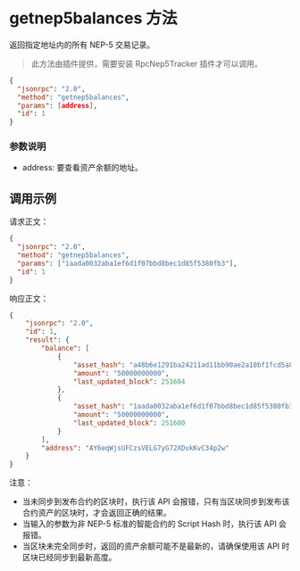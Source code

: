 ﻿# getnep5balances 方法

返回指定地址内的所有 NEP-5 交易记录。

> 此方法由插件提供，需要安装 RpcNep5Tracker 插件才可以调用。

```json
{
  "jsonrpc": "2.0",
  "method": "getnep5balances",
  "params": [address],
  "id": 1
}
```

### 参数说明

* address: 要查看资产余额的地址。

## 调用示例

请求正文：

```json
{
  "jsonrpc": "2.0",
  "method": "getnep5balances",
  "params": ["1aada0032aba1ef6d1f07bbd8bec1d85f5380fb3"],
  "id": 1
}
```

响应正文：

```json
{
    "jsonrpc": "2.0",
    "id": 1,
    "result": {
        "balance": [
            {
                "asset_hash": "a48b6e1291ba24211ad11bb90ae2a10bf1fcd5a8",
                "amount": "50000000000",
                "last_updated_block": 251604
            },
            {
                "asset_hash": "1aada0032aba1ef6d1f07bbd8bec1d85f5380fb3",
                "amount": "50000000000",
                "last_updated_block": 251600
            }
        ],
        "address": "AY6eqWjsUFCzsVELG7yG72XDukKvC34p2w"
    }
}
```

注意：
* 当未同步到发布合约的区块时，执行该 API 会报错，只有当区块同步到发布该合约资产的区块时，才会返回正确的结果。
* 当输入的参数为非 NEP-5 标准的智能合约的 Script Hash 时，执行该 API 会报错。
* 当区块未完全同步时，返回的资产余额可能不是最新的，请确保使用该 API 时区块已经同步到最新高度。
